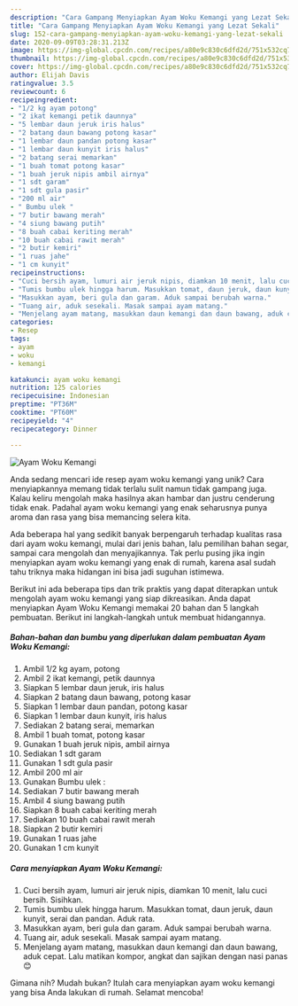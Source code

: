 ```yaml
---
description: "Cara Gampang Menyiapkan Ayam Woku Kemangi yang Lezat Sekali"
title: "Cara Gampang Menyiapkan Ayam Woku Kemangi yang Lezat Sekali"
slug: 152-cara-gampang-menyiapkan-ayam-woku-kemangi-yang-lezat-sekali
date: 2020-09-09T03:28:31.213Z
image: https://img-global.cpcdn.com/recipes/a80e9c830c6dfd2d/751x532cq70/ayam-woku-kemangi-foto-resep-utama.jpg
thumbnail: https://img-global.cpcdn.com/recipes/a80e9c830c6dfd2d/751x532cq70/ayam-woku-kemangi-foto-resep-utama.jpg
cover: https://img-global.cpcdn.com/recipes/a80e9c830c6dfd2d/751x532cq70/ayam-woku-kemangi-foto-resep-utama.jpg
author: Elijah Davis
ratingvalue: 3.5
reviewcount: 6
recipeingredient:
- "1/2 kg ayam potong"
- "2 ikat kemangi petik daunnya"
- "5 lembar daun jeruk iris halus"
- "2 batang daun bawang potong kasar"
- "1 lembar daun pandan potong kasar"
- "1 lembar daun kunyit iris halus"
- "2 batang serai memarkan"
- "1 buah tomat potong kasar"
- "1 buah jeruk nipis ambil airnya"
- "1 sdt garam"
- "1 sdt gula pasir"
- "200 ml air"
- " Bumbu ulek "
- "7 butir bawang merah"
- "4 siung bawang putih"
- "8 buah cabai keriting merah"
- "10 buah cabai rawit merah"
- "2 butir kemiri"
- "1 ruas jahe"
- "1 cm kunyit"
recipeinstructions:
- "Cuci bersih ayam, lumuri air jeruk nipis, diamkan 10 menit, lalu cuci bersih. Sisihkan."
- "Tumis bumbu ulek hingga harum. Masukkan tomat, daun jeruk, daun kunyit, serai dan pandan. Aduk rata."
- "Masukkan ayam, beri gula dan garam. Aduk sampai berubah warna."
- "Tuang air, aduk sesekali. Masak sampai ayam matang."
- "Menjelang ayam matang, masukkan daun kemangi dan daun bawang, aduk cepat. Lalu matikan kompor, angkat dan sajikan dengan nasi panas 😊"
categories:
- Resep
tags:
- ayam
- woku
- kemangi

katakunci: ayam woku kemangi 
nutrition: 125 calories
recipecuisine: Indonesian
preptime: "PT36M"
cooktime: "PT60M"
recipeyield: "4"
recipecategory: Dinner

---
```



![Ayam Woku Kemangi](https://img-global.cpcdn.com/recipes/a80e9c830c6dfd2d/751x532cq70/ayam-woku-kemangi-foto-resep-utama.jpg)

Anda sedang mencari ide resep ayam woku kemangi yang unik? Cara menyiapkannya memang tidak terlalu sulit namun tidak gampang juga. Kalau keliru mengolah maka hasilnya akan hambar dan justru cenderung tidak enak. Padahal ayam woku kemangi yang enak seharusnya punya aroma dan rasa yang bisa memancing selera kita.

Ada beberapa hal yang sedikit banyak berpengaruh terhadap kualitas rasa dari ayam woku kemangi, mulai dari jenis bahan, lalu pemilihan bahan segar, sampai cara mengolah dan menyajikannya. Tak perlu pusing jika ingin menyiapkan ayam woku kemangi yang enak di rumah, karena asal sudah tahu triknya maka hidangan ini bisa jadi suguhan istimewa.




Berikut ini ada beberapa tips dan trik praktis yang dapat diterapkan untuk mengolah ayam woku kemangi yang siap dikreasikan. Anda dapat menyiapkan Ayam Woku Kemangi memakai 20 bahan dan 5 langkah pembuatan. Berikut ini langkah-langkah untuk membuat hidangannya.

<!--inarticleads1-->

##### Bahan-bahan dan bumbu yang diperlukan dalam pembuatan Ayam Woku Kemangi:

1. Ambil 1/2 kg ayam, potong
1. Ambil 2 ikat kemangi, petik daunnya
1. Siapkan 5 lembar daun jeruk, iris halus
1. Siapkan 2 batang daun bawang, potong kasar
1. Siapkan 1 lembar daun pandan, potong kasar
1. Siapkan 1 lembar daun kunyit, iris halus
1. Sediakan 2 batang serai, memarkan
1. Ambil 1 buah tomat, potong kasar
1. Gunakan 1 buah jeruk nipis, ambil airnya
1. Sediakan 1 sdt garam
1. Gunakan 1 sdt gula pasir
1. Ambil 200 ml air
1. Gunakan  Bumbu ulek :
1. Sediakan 7 butir bawang merah
1. Ambil 4 siung bawang putih
1. Siapkan 8 buah cabai keriting merah
1. Sediakan 10 buah cabai rawit merah
1. Siapkan 2 butir kemiri
1. Gunakan 1 ruas jahe
1. Gunakan 1 cm kunyit




<!--inarticleads2-->

##### Cara menyiapkan Ayam Woku Kemangi:

1. Cuci bersih ayam, lumuri air jeruk nipis, diamkan 10 menit, lalu cuci bersih. Sisihkan.
1. Tumis bumbu ulek hingga harum. Masukkan tomat, daun jeruk, daun kunyit, serai dan pandan. Aduk rata.
1. Masukkan ayam, beri gula dan garam. Aduk sampai berubah warna.
1. Tuang air, aduk sesekali. Masak sampai ayam matang.
1. Menjelang ayam matang, masukkan daun kemangi dan daun bawang, aduk cepat. Lalu matikan kompor, angkat dan sajikan dengan nasi panas 😊




Gimana nih? Mudah bukan? Itulah cara menyiapkan ayam woku kemangi yang bisa Anda lakukan di rumah. Selamat mencoba!
